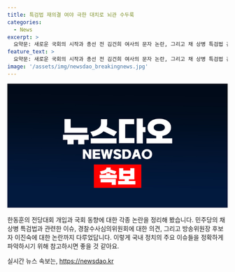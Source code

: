 ```yaml
---
title: 특검법 재의결 여야 극한 대치로 뇌관 수두룩
categories:
  - News
excerpt: >
  요약문: 새로운 국회의 시작과 총선 전 김건희 여사의 문자 논란, 그리고 채 상병 특검법 관련 이슈를 포함한 주요 정국 이슈에 대해 이종훈 정치평론가와 차재원 교수가 논의를 펼치는 YTN 뉴스와이드 방송 내용을 바탕으로, 22대 국회의 여야 대치와 총선 전 여사의 문자 논란, 채 상병 특검법의 처리 과정과 관련된 갈등, 그리고 국회의 중요한 심의 과정과 여론에 미치는 영향에 대한 전망을 조명하고 있다. 각종 이슈를 다양한 시각으로 분석하여 정치적인 관점에서 논의를 펼치고 있으며, 향후 상황에 대한 예측과 전략적 접근에 대한 생각을 나타내고 있다.
feature_text: >
  요약문: 새로운 국회의 시작과 총선 전 김건희 여사의 문자 논란, 그리고 채 상병 특검법 관련 이슈를 포함한 주요 정국 이슈에 대해 이종훈 정치평론가와 차재원 교수가 논의를 펼치는 YTN 뉴스와이드 방송 내용을 바탕으로, 22대 국회의 여야 대치와 총선 전 여사의 문자 논란, 채 상병 특검법의 처리 과정과 관련된 갈등, 그리고 국회의 중요한 심의 과정과 여론에 미치는 영향에 대한 전망을 조명하고 있다. 각종 이슈를 다양한 시각으로 분석하여 정치적인 관점에서 논의를 펼치고 있으며, 향후 상황에 대한 예측과 전략적 접근에 대한 생각을 나타내고 있다.
image: '/assets/img/newsdao_breakingnews.jpg'
---
```


<p><img src="/assets/img/newsdao_breakingnews.jpg" alt="firstkoreanews 속보" /></p>

<p>한동훈의 전당대회 개입과 국회 동향에 대한 각종 논란을 정리해 봤습니다. 민주당의 채 상병 특검법과 관련한 이슈, 경찰수사심의위원회에 대한 의견, 그리고 방송위원장 후보자 이진숙에 대한 논란까지 다루었답니다. 이렇게 국내 정치의 주요 이슈들을 정확하게 파악하시기 위해 참고하시면 좋을 것 같아요.</p>
실시간 뉴스 속보는, <a href="https://newsdao.kr" rel="dofollow">https://newsdao.kr</a>


